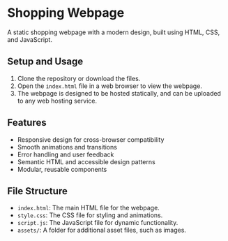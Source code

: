 # Shopping Webpage

A static shopping webpage with a modern design, built using HTML, CSS, and JavaScript.

## Setup and Usage

1. Clone the repository or download the files.
2. Open the `index.html` file in a web browser to view the webpage.
3. The webpage is designed to be hosted statically, and can be uploaded to any web hosting service.

## Features

* Responsive design for cross-browser compatibility
* Smooth animations and transitions
* Error handling and user feedback
* Semantic HTML and accessible design patterns
* Modular, reusable components

## File Structure

* `index.html`: The main HTML file for the webpage.
* `style.css`: The CSS file for styling and animations.
* `script.js`: The JavaScript file for dynamic functionality.
* `assets/`: A folder for additional asset files, such as images.